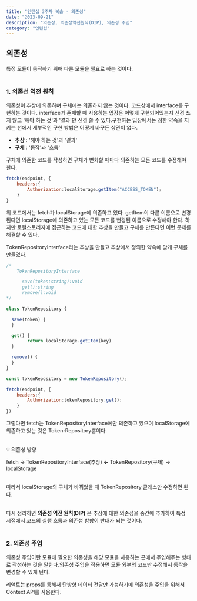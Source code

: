 ```yaml
---
title: "인턴십 3주차 복습 - 의존성"
date: "2023-09-21"
description: "의존성, 의존성역전원칙(DIP), 의존성 주입"
category: "인턴십"
---
```


## 의존성

특정 모듈이 동작하기 위해 다른 모듈을 필요로 하는 것이다.  
&nbsp;

### 1. 의존선 역전 원칙

의존성이 추상에 의존하며 구체에는 의존하지 않는 것이다. 코드상에서 interface를 구현하는 것이다.
interface가 존재할 때 사용하는 입장은 어떻게 구현되어있는지 신경 쓰지 않고 '해야 하는 것'과 '결과'만 신경 쓸 수 있다.구현하는 입장에서는 정한 약속을 지키는 선에서 세부적인 구현 방법은 어떻게 바꾸든 상관이 없다.

- **추상** : '해야 하는 것'과 '결과'
- **구체** : '동작'과 '흐름'

구체에 의존한 코드를 작성하면 구체가 변화할 때마다 의존하는 모든 코드를 수정해야 한다.

```jsx
fetch(endpoint, {
	headers:{
		Authorization:localStorage.getItem("ACCESS_TOKEN");
	}
}
```

위 코드에서는 fetch가 localStorage에 의존하고 있다. getItem이 다른 이름으로 변경된다면 localStorage에 의존하고 있는 모든 코드를 변경된 이름으로 수정해야 한다. 하지만 로컬스토리지에 접근하는 코드에 대한 추상을 만들고 구체를 만든다면 이런 문제를 해결할 수 있다.

TokenRepositoryInterface라는 추상을 만들고 추상에서 정의한 약속에 맞게 구체를 만들었다.

```jsx
/*
	TokenRepositoryInterface

	  save(token:string):void
	  get():string
	  remove():void
*/

class TokenRepository {

  save(token) {
  }

  get() {
		return localStorage.getItem(key)
  }

  remove() {
  }
}

const tokenRepository = new TokenRepository();

fetch(endpoint, {
	headers:{
		Authorization:tokenRepository.get();
	}
})
```

그렇다면 fetch는 TokenRepositoryInterface에만 의존하고 있으며 localStorage에 의존하고 있는 것은 TokenrRepository뿐이다.  
&nbsp;

💡 의존성 방향

fetch → TokenRepositoryInterface(추상) **←** TokenRepository(구체) → localStorage  
&nbsp;

따라서 localStorage의 구체가 바뀌었을 때 TokenRepository 클래스만 수정하면 된다.  
&nbsp;

다시 정리하면 **의존성 역전 원칙(DIP)** 은 추상에 대한 의존성을 중간에 추가하여 특정 시점에서 코드의 실행 흐름과 의존성 방향이 반대가 되는 것이다.  
&nbsp;

### 2. 의존성 주입

의존성 주입이란 모듈에 필요한 의존성을 해당 모듈을 사용하는 곳에서 주입해주는 형태로 작성하는 것을 말한다.의존성 주입을 적용하면 모듈 외부의 코드만 수정해서 동작을 변경할 수 있게 된다.

리액트는 props를 통해서 단방향 데이터 전달만 가능하기에 의존성을 주입을 위해서 Context API를 사용한다.
